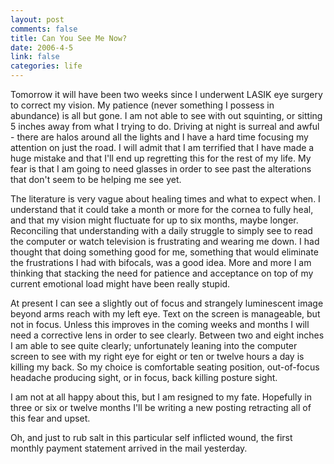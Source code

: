 ```yaml
--- 
layout: post
comments: false
title: Can You See Me Now?
date: 2006-4-5
link: false
categories: life
---
```

Tomorrow it will have been two weeks since I underwent LASIK eye surgery to correct my vision. My patience (never something I possess in abundance) is all but gone. I am not able to see with out squinting, or sitting 5 inches away from what I trying to do. Driving at night is surreal and awful - there are halos around all the lights and I have a hard time focusing my attention on just the road. I will admit that I am terrified that I have made a huge mistake and that I'll end up regretting this for the rest of my life. My fear is that I am going to need glasses in order to see past the alterations that don't seem to be helping me see yet.

The literature is very vague about healing times and what to expect when. I understand that it could take a month or more for the cornea to fully heal, and that my vision might fluctuate for up to six months, maybe longer. Reconciling that understanding with a daily struggle to simply see to read the computer or watch television is frustrating and wearing me down. I had thought that doing something good for me, something that would eliminate the frustrations I had with bifocals, was a good idea. More and more I am thinking that stacking the need for patience and acceptance on top of my current emotional load might have been really stupid.

At present I can see a slightly out of focus and strangely luminescent image beyond arms reach with my left eye. Text on the screen is manageable, but not in focus. Unless this improves in the coming weeks and months I will need a corrective lens in order to see clearly. Between two and eight inches I am able to see quite clearly; unfortunately leaning into the computer screen to see with my right eye for eight or ten or twelve hours a day is killing my back. So my choice is comfortable seating position, out-of-focus headache producing sight, or in focus, back killing posture sight.

I am not at all happy about this, but I am resigned to my fate. Hopefully in three or six or twelve months I'll be writing a new posting retracting all of this fear and upset.

Oh, and just to rub salt in this particular self inflicted wound, the first monthly payment statement arrived in the mail yesterday.
